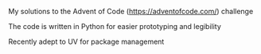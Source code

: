 My solutions to the Advent of Code (https://adventofcode.com/) challenge

The code is written in Python for easier prototyping and legibility

Recently adept to UV for package management